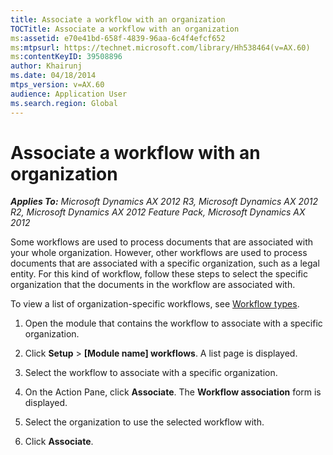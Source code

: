 ```yaml
---
title: Associate a workflow with an organization
TOCTitle: Associate a workflow with an organization
ms:assetid: e70e41bd-658f-4839-96aa-6c4f4efcf652
ms:mtpsurl: https://technet.microsoft.com/library/Hh538464(v=AX.60)
ms:contentKeyID: 39508896
author: Khairunj
ms.date: 04/18/2014
mtps_version: v=AX.60
audience: Application User
ms.search.region: Global
---
```


# Associate a workflow with an organization 


_**Applies To:** Microsoft Dynamics AX 2012 R3, Microsoft Dynamics AX 2012 R2, Microsoft Dynamics AX 2012 Feature Pack, Microsoft Dynamics AX 2012_

Some workflows are used to process documents that are associated with your whole organization. However, other workflows are used to process documents that are associated with a specific organization, such as a legal entity. For this kind of workflow, follow these steps to select the specific organization that the documents in the workflow are associated with.

To view a list of organization-specific workflows, see [Workflow types](workflow-types.md).

1.  Open the module that contains the workflow to associate with a specific organization.

2.  Click **Setup** \> **\[Module name\] workflows**. A list page is displayed.

3.  Select the workflow to associate with a specific organization.

4.  On the Action Pane, click **Associate**. The **Workflow association** form is displayed.

5.  Select the organization to use the selected workflow with.

6.  Click **Associate**.

  



